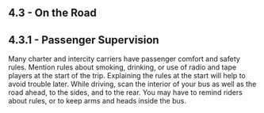 ## 4.3 - On the Road
## 4.3.1 - Passenger Supervision
Many charter and intercity carriers have passenger comfort and safety rules. Mention rules about smoking, drinking, or use of radio and tape players at the start of the trip. Explaining the rules at the start will help to avoid trouble later. While driving, scan the interior of your bus as well as the road ahead, to the sides, and to the rear. You may have to remind riders about rules, or to keep arms and heads inside the bus.